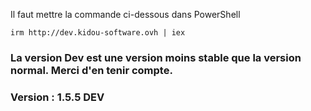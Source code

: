 Il faut mettre la commande ci-dessous dans PowerShell

```irm http://dev.kidou-software.ovh | iex```

### La version Dev est une version moins stable que la version normal. Merci d'en tenir compte.

### Version : 1.5.5 DEV
